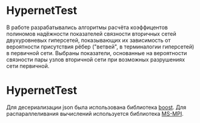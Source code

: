 # HypernetTest

В работе разрабатывались алгоритмы расчёта коэффицентов полиномов надёжности показателей связности вторичных сетей двухуровневых гиперсетей, показывающих их зависимость от вероятности присутствия рёбер ("ветвей", в терминалогии гиперсетей) в первичной сети. Выбраны показатели, основанные на вероятности связности пары узлов вторичной сети при возможных разрушениях сети первичной.

# HypernetTest

Для десериализации json была использована библиотека [boost](https://stackoverflow.com/questions/36519453/setup-boost-in-clion). Для распараллеливания вычислений используется библиотека [MS-MPI](https://docs.microsoft.com/en-us/message-passing-interface/microsoft-mpi?redirectedfrom=MSDN).
